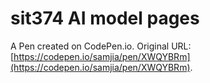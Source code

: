# sit374 AI model pages

A Pen created on CodePen.io. Original URL: [https://codepen.io/samjia/pen/XWQYBRm](https://codepen.io/samjia/pen/XWQYBRm).


